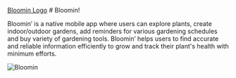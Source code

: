 [Bloomin Logo](https://user-images.githubusercontent.com/73666943/186470683-f1e91488-2fb1-4e8b-bbb9-8c075e73199d.png) # Bloomin!

Bloomin’ is a native mobile app where users can explore plants, create indoor/outdoor gardens, add reminders for various gardening schedules and buy variety of gardening tools.
Bloomin’ helps users to find accurate and reliable information efficiently to grow and track their plant's health with minimum efforts.

![Bloomin](https://user-images.githubusercontent.com/73666943/186475221-a223bce1-5fb7-423d-9c0c-a6884c729082.png)
